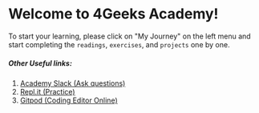 # Welcome to 4Geeks Academy!

To start your learning, please click on "My Journey" on the left menu and start completing the `readings`, `exercises`, and `projects` one by one.

##### Other Useful links:

1. [Academy Slack (Ask questions)](https://4geeksacademy.slack.com)
2. [Repl.it (Practice)](https://repl.it/student)
3. [Gitpod (Coding Editor Online)](https://gitpod.io/)

